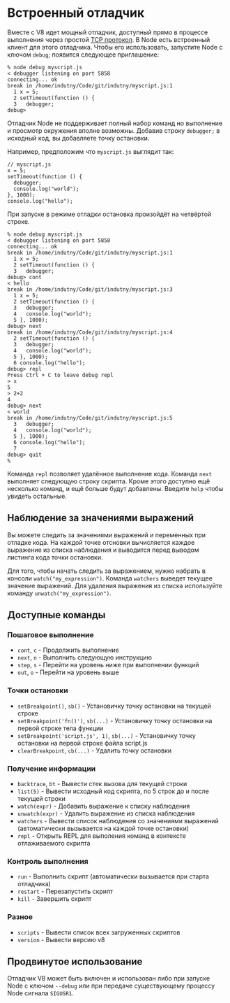 # Встроенный отладчик

<!-- type=misc -->

Вместе с V8 идет мощный отладчик, доступный прямо в процессе выполнения
через простой [TCP протокол](http://code.google.com/p/v8/wiki/DebuggerProtocol).
В Node есть встроенный клиент для этого отладчика. Чтобы его использовать,
запустите Node с ключом `debug`; появится следующее приглашение:

    % node debug myscript.js
    < debugger listening on port 5858
    connecting... ok
    break in /home/indutny/Code/git/indutny/myscript.js:1
      1 x = 5;
      2 setTimeout(function () {
      3   debugger;
    debug>

Отладчик Node не поддерживает полный набор команд но выполнение и просмотр окружения
вполне возможны. Добавив строку `debugger;` в исходный код, вы добавляете точку остановки.

Например, предположим что `myscript.js` выглядит так:

    // myscript.js
    x = 5;
    setTimeout(function () {
      debugger;
      console.log("world");
    }, 1000);
    console.log("hello");

При запуске в режиме отладки остановка произойдёт на четвёртой строке.

    % node debug myscript.js
    < debugger listening on port 5858
    connecting... ok
    break in /home/indutny/Code/git/indutny/myscript.js:1
      1 x = 5;
      2 setTimeout(function () {
      3   debugger;
    debug> cont
    < hello
    break in /home/indutny/Code/git/indutny/myscript.js:3
      1 x = 5;
      2 setTimeout(function () {
      3   debugger;
      4   console.log("world");
      5 }, 1000);
    debug> next
    break in /home/indutny/Code/git/indutny/myscript.js:4
      2 setTimeout(function () {
      3   debugger;
      4   console.log("world");
      5 }, 1000);
      6 console.log("hello");
    debug> repl
    Press Ctrl + C to leave debug repl
    > x
    5
    > 2+2
    4
    debug> next
    < world
    break in /home/indutny/Code/git/indutny/myscript.js:5
      3   debugger;
      4   console.log("world");
      5 }, 1000);
      6 console.log("hello");
      7
    debug> quit
    %


Команда `repl` позволяет удалённое выполнение кода. Команда `next` выполняет
следующую строку скрипта. Кроме этого доступно ещё несколько команд, и ещё больше
будут добавлены. Введите `help` чтобы увидеть остальные.

## Наблюдение за значениями выражений

Вы можете следить за значениями выражений и переменных при отладке кода.
На каждой точке отсновки вычисляется каждое выражение из списка наблюдения
и выводится перед выводом листинга кода точки остановки.

Для того, чтобы начать следить за выражением, нужно набрать в консоли `watch("my_expression")`.
Команда `watchers` выведет текущее значение выражений.
Для удаления выражения из списка используйте команду `unwatch("my_expression")`.

## Доступные команды

### Пошаговое выполнение

* `cont`, `c` - Продолжить выполнение
* `next`, `n` - Выполнить следующую инструкцию
* `step`, `s` - Перейти на уровень ниже при выполнении функций
* `out`, `o` - Перейти на уровень выше

### Точки остановки

* `setBreakpoint()`, `sb()` - Установичку точку остановки на текущей строке
* `setBreakpoint('fn()')`, `sb(...)` - Установичку точку остановки
на первой строке тела функции
* `setBreakpoint('script.js', 1)`, `sb(...)` - Установичку точку остановки
на первой строке файла script.js
* `clearBreakpoint`, `cb(...)` - Удалить точку остановки

### Получение информации

* `backtrace`, `bt` - Вывести стек вызова для текущей строки
* `list(5)` - Вывести исходный код скрипта, по 5 строк до и после текущей строки
* `watch(expr)` - Добавить выражение к списку наблюдения
* `unwatch(expr)` - Удалить выражение из списка наблюдения
* `watchers` - Вывести список  наблюдения со значениями выражений (автоматически вызывается на каждой точке остановки)
* `repl` - Открыть REPL для выполения команд в контексте отлаживаемого скрипта

### Контроль выполнения

* `run` - Выполнить скрипт (автоматически вызывается при старта отладчика)
* `restart` - Перезапустить скрипт
* `kill` - Завершить скрипт

### Разное

* `scripts` - Вывести список всех загруженных скриптов
* `version` - Вывести версию v8

## Продвинутое использование

Отладчик V8 может быть включен и использован либо при запуске Node с ключом `--debug`
или при передаче существующему процессу Node сигнала `SIGUSR1`.
